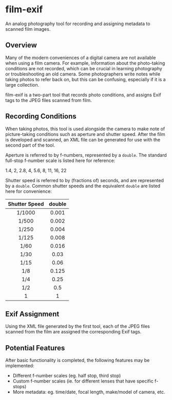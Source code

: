 # film-exif

An analog photography tool for recording and assigning metadata to scanned film images.

## Overview

Many of the modern conveniences of a digital camera are not available when using a film camera. For example, information about the photo-taking conditions are not recorded, which can be crucial in learning photography or troubleshooting an old camera. Some photographers write notes while taking photos to refer back on, but this can be confusing, especially if it is a large collection.

film-exif is a two-part tool that records photo conditions, and assigns Exif tags to the JPEG files scanned from film.



## Recording Conditions

When taking photos, this tool is used alongside the camera to make note of picture-taking conditions such as aperture and shutter speed. After the film is developed and scanned, an XML file can be generated for use with the second part of the tool.

Aperture is referred to by f-numbers, represented by a `double`. The standard full-stop f-number scale is listed here for reference:

1.4, 2, 2.8, 4, 5.6, 8, 11, 16, 22

Shutter speed is referred to by (fractions of) seconds, and are represented by a `double`. Common shutter speeds and the equivalent `double` are listed here for convenience:

| Shutter Speed | double |
| :-----------: | :----: |
|    1/1000     | 0.001  |
|     1/500     | 0.002  |
|     1/250     | 0.004  |
|     1/125     | 0.008  |
|     1/60      | 0.016  |
|     1/30      |  0.03  |
|     1/15      |  0.06  |
|      1/8      | 0.125  |
|      1/4      |  0.25  |
|      1/2      |  0.5   |
|       1       |   1    |



## Exif Assignment

Using the XML file generated by the first tool, each of the JPEG files scanned from the film are assigned the corresponding Exif tags.



## Potential Features

After basic functionality is completed, the following features may be implemented:

- Different f-number scales (eg. half stop, third stop)
- Custom f-number scales (ie. for different lenses that have specific f-stops)
- More metadata: eg. time/date, focal length, make/model of camera, etc.